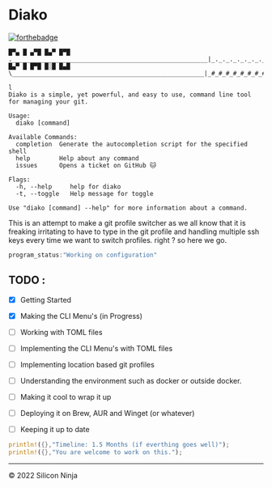 # Diako

[![forthebadge](https://forthebadge.com/images/badges/made-with-rust.svg)](https://forthebadge.com)

```
█▀▄ █ ▄▀█ █▄▀ █▀█ .______________________________________________________|_._._._._._._._._._.
█▄▀ █ █▀█ █░█ █▄█  \_____________________________________________________|_#_#_#_#_#_#_#_#_#_|
                                                                                                                                                    l
Diako is a simple, yet powerful, and easy to use, command line tool for managing your git.

Usage:
  diako [command]

Available Commands:
  completion  Generate the autocompletion script for the specified shell
  help        Help about any command
  issues      Opens a ticket on GitHub 🐱

Flags:
  -h, --help     help for diako
  -t, --toggle   Help message for toggle

Use "diako [command] --help" for more information about a command.
```

This is an attempt to make a git profile switcher as we all know that it is freaking irritating to have to type in the git profile and handling multiple ssh keys every time we want to switch profiles. right ? so here we go.

```csharp
program_status:"Working on configuration"
```

## TODO :

- [x] Getting Started
- [x] Making the CLI Menu's (in Progress)
- [ ] Working with TOML files
- [ ] Implementing the CLI Menu's with TOML files
- [ ] Implementing location based git profiles
- [ ] Understanding the environment such as docker or outside docker.
- [ ] Making it cool to wrap it up
- [ ] Deploying it on Brew, AUR and Winget (or whatever)
- [ ] Keeping it up to date



```rust
println!({},"Timeline: 1.5 Months (if everthing goes well)"); 
println!({},"You are welcome to work on this."); 
```

----
© 2022 Silicon Ninja
